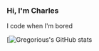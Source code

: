 ### Hi, I'm Charles

I code when I'm bored

[![Gregorious's GitHub stats](https://github-readme-stats.vercel.app/api?username=anuraghazra&show_icons=true&theme=dark)

